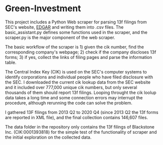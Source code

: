 # Green-Investment
This project includes a Python Web scraper for parsing 13f filings from SEC's website, [EDGAR](https://www.sec.gov/edgar/search-and-access) and writing them into .csv files. The basic_assistant.py defines some functions used in the scraper, and the scraper.py is the major component of the web scraper.

The basic workflow of the scraper is 1) given the cik number, find the corresponding company's webpage; 2) check if the company discloses 13f forms; 3) if yes, collect the links of filing pages and parse the information table. 

The Central Index Key (CIK) is used on the SEC's computer systems to identify corporations and individual people who have filed disclosure with the SEC. I downloaded the current cik lookup data from the SEC website and it included over 777,000 unique cik numbers, but only several thousands of them should report 13f filings. Looping throught the cik loolup data takes a long time and some connection errors may interrupt the procedure, although rerunning the code can solve the problem.

I gathered 13F filings from 2013 Q2 to 2020 Q4 (since 2013 Q2 the 13f forms are reported in XML file), and the final collection contains 146,607 files.

The data folder in the repository only contains the 13f filings of Blackstone Inc. (CIK:0001393818) for the simple test of the functionality of scraper and the initial exploration on the collected data.
